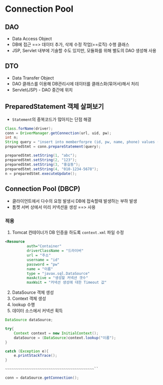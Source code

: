 # Connection Pool



## DAO

* Data Access Object
* DB에 접근 ==> 데이터 추가, 삭제 수정 작업(==로직) 수행 클래스
* JSP, Servlet 내부에 기술할 수도 있지만, 모듈화를 위해 별도의 DAO 생성해 사용



## DTO

* Data Transfer Object
* DAO 클래스를 이용해 DB관리시에 데이터를 클래스화(묶어서)해서 처리
* Servlet(JSP) - DAO 중간에 위치



## PreparedStatement 객체 살펴보기

* `Statement`의 중복코드가 많아지는 단점 해결

```java
Class.forName(driver);
conn = DriverManager.getConnection(url, uid, pw);
int n;
String query = "insert into memberforpre (id, pw, name, phone) values (?, ?, ?, ?)";
preparedStmt = conn.prepareStatement(query);

preparedStmt.setString(1, "abc");
preparedStmt.setString(2, "123");
preparedStmt.setString(3, "홍길동");
preparedStmt.setString(4, "010-1234-5678");
n = preparedStmt.executeUpdate();
```



## Connection Pool (DBCP)

* 클라이언트에서 다수의 요청 발생시 DB에 접속할때 발생하는 부하 발생
* 톰켓 서버 상에서 미리 커넥션을 생성 ==> 사용



### 적용

1. Tomcat 컨테이너가 DB 인증을 하도록 `context.xml` 파일 수정

```xml
<Resource
          auth="Container"
          driverClassName = "드라이버"
          url = "주소"
          username = "id"
          password = "pw"
          name = "이름"
          type = "javax.sql.DataSource"
          maxActive = "생성할 커넥션 갯수"
          maxWait = "커넥션 생성에 대한 Timeout 값"
```

2. DataSource 객체 생성
3. Context 객체 생성
4. lookup 수행
5. 데이터 소스에서 커넥션 획득

```java
DataSource dataSource;

try{
    Context context = new InitialContext();
    dataSource = (DataSource)context.lookup("이름");
}

catch (Exception e){
    e.printStackTrace();
}

~~~~~~~~~~~~~~~~~~~~~~~~~~~~~~~~~~~~~~~~~``

conn = dataSource.getConnection();

```

